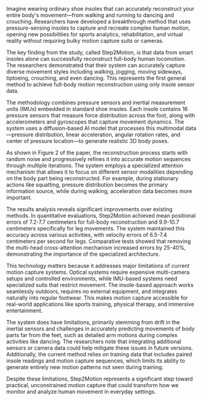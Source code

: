 Imagine wearing ordinary shoe insoles that can accurately reconstruct your entire body's movement—from walking and running to dancing and crouching. Researchers have developed a breakthrough method that uses pressure-sensing insoles to capture and recreate complex human motion, opening new possibilities for sports analytics, rehabilitation, and virtual reality without requiring bulky motion capture suits or cameras.

The key finding from the study, called Step2Motion, is that data from smart insoles alone can successfully reconstruct full-body human locomotion. The researchers demonstrated that their system can accurately capture diverse movement styles including walking, jogging, moving sideways, tiptoeing, crouching, and even dancing. This represents the first general method to achieve full-body motion reconstruction using only insole sensor data.

The methodology combines pressure sensors and inertial measurement units (IMUs) embedded in standard shoe insoles. Each insole contains 16 pressure sensors that measure force distribution across the foot, along with accelerometers and gyroscopes that capture movement dynamics. The system uses a diffusion-based AI model that processes this multimodal data—pressure distribution, linear acceleration, angular rotation rates, and center of pressure location—to generate realistic 3D body poses.

As shown in Figure 2 of the paper, the reconstruction process starts with random noise and progressively refines it into accurate motion sequences through multiple iterations. The system employs a specialized attention mechanism that allows it to focus on different sensor modalities depending on the body part being reconstructed. For example, during stationary actions like squatting, pressure distribution becomes the primary information source, while during walking, acceleration data becomes more important.

The results analysis reveals significant improvements over existing methods. In quantitative evaluations, Step2Motion achieved mean positional errors of 7.2-7.7 centimeters for full-body reconstruction and 9.9-10.7 centimeters specifically for leg movements. The system maintained this accuracy across various activities, with velocity errors of 6.5-7.4 centimeters per second for legs. Comparative tests showed that removing the multi-head cross-attention mechanism increased errors by 25-40%, demonstrating the importance of the specialized architecture.

This technology matters because it addresses major limitations of current motion capture systems. Optical systems require expensive multi-camera setups and controlled environments, while IMU-based systems need specialized suits that restrict movement. The insole-based approach works seamlessly outdoors, requires no external equipment, and integrates naturally into regular footwear. This makes motion capture accessible for real-world applications like sports training, physical therapy, and immersive entertainment.

The system does have limitations, primarily stemming from drift in the inertial sensors and challenges in accurately predicting movements of body parts far from the feet, such as detailed arm motions during complex activities like dancing. The researchers note that integrating additional sensors or camera data could help mitigate these issues in future versions. Additionally, the current method relies on training data that includes paired insole readings and motion capture sequences, which limits its ability to generate entirely new motion patterns not seen during training.

Despite these limitations, Step2Motion represents a significant step toward practical, unconstrained motion capture that could transform how we monitor and analyze human movement in everyday settings.